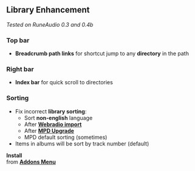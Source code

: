 Library Enhancement
---
_Tested on RuneAudio 0.3 and 0.4b_

### Top bar
- **Breadcrumb path links** for shortcut jump to any **directory** in the path

### Right bar
- **Index bar** for quick scroll to directories

### Sorting
- Fix incorrect **library sorting**:
	- Sort **non-english** language
	- After [**Webradio import**](https://github.com/rern/RuneAudio/tree/master/webradio)
	- After [**MPD Upgrade**](https://github.com/rern/RuneAudio/tree/master/mpd)
	- MPD default sorting (sometimes)
- Items in albums will be sort by track number (default)

**Install**  
from [**Addons Menu**](https://github.com/rern/RuneAudio_Addons)
